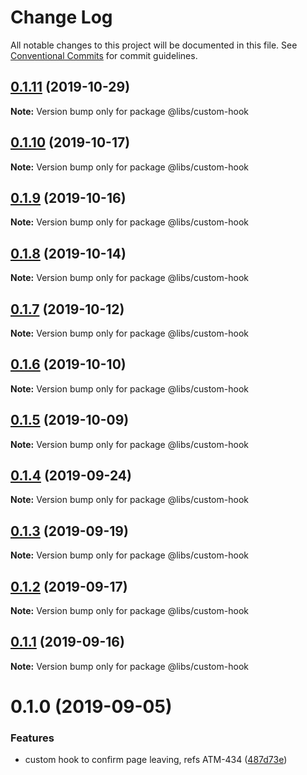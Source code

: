 # Change Log

All notable changes to this project will be documented in this file.
See [Conventional Commits](https://conventionalcommits.org) for commit guidelines.

## [0.1.11](https://git.easyops.local/anyclouds/next-libs/compare/@libs/custom-hook@0.1.10...@libs/custom-hook@0.1.11) (2019-10-29)

**Note:** Version bump only for package @libs/custom-hook

## [0.1.10](https://git.easyops.local/anyclouds/next-libs/compare/@libs/custom-hook@0.1.9...@libs/custom-hook@0.1.10) (2019-10-17)

**Note:** Version bump only for package @libs/custom-hook

## [0.1.9](https://git.easyops.local/anyclouds/next-libs/compare/@libs/custom-hook@0.1.8...@libs/custom-hook@0.1.9) (2019-10-16)

**Note:** Version bump only for package @libs/custom-hook

## [0.1.8](https://git.easyops.local/anyclouds/next-libs/compare/@libs/custom-hook@0.1.7...@libs/custom-hook@0.1.8) (2019-10-14)

**Note:** Version bump only for package @libs/custom-hook

## [0.1.7](https://git.easyops.local/anyclouds/next-libs/compare/@libs/custom-hook@0.1.6...@libs/custom-hook@0.1.7) (2019-10-12)

**Note:** Version bump only for package @libs/custom-hook

## [0.1.6](https://git.easyops.local/anyclouds/next-libs/compare/@libs/custom-hook@0.1.5...@libs/custom-hook@0.1.6) (2019-10-10)

**Note:** Version bump only for package @libs/custom-hook

## [0.1.5](https://git.easyops.local/anyclouds/next-libs/compare/@libs/custom-hook@0.1.4...@libs/custom-hook@0.1.5) (2019-10-09)

**Note:** Version bump only for package @libs/custom-hook

## [0.1.4](https://git.easyops.local/anyclouds/next-libs/compare/@libs/custom-hook@0.1.3...@libs/custom-hook@0.1.4) (2019-09-24)

**Note:** Version bump only for package @libs/custom-hook

## [0.1.3](https://git.easyops.local/anyclouds/next-libs/compare/@libs/custom-hook@0.1.2...@libs/custom-hook@0.1.3) (2019-09-19)

**Note:** Version bump only for package @libs/custom-hook

## [0.1.2](https://git.easyops.local/anyclouds/next-libs/compare/@libs/custom-hook@0.1.1...@libs/custom-hook@0.1.2) (2019-09-17)

**Note:** Version bump only for package @libs/custom-hook

## [0.1.1](https://git.easyops.local/anyclouds/next-libs/compare/@libs/custom-hook@0.1.0...@libs/custom-hook@0.1.1) (2019-09-16)

**Note:** Version bump only for package @libs/custom-hook

# 0.1.0 (2019-09-05)

### Features

- custom hook to confirm page leaving, refs ATM-434 ([487d73e](https://git.easyops.local/anyclouds/next-libs/commits/487d73e))
